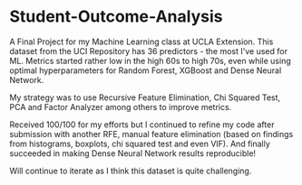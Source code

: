 # Student-Outcome-Analysis
A Final Project for my Machine Learning class at UCLA Extension.
This dataset from the UCI Repository has 36 predictors - the most I've used for ML. Metrics started rather low in the high 60s to high 70s, even while using optimal hyperparameters for Random Forest, XGBoost and Dense Neural Network.

My strategy was to use Recursive Feature Elimination, Chi Squared Test, PCA and Factor Analyzer among others to improve metrics.

Received 100/100 for my efforts but I continued to refine my code after submission with another RFE, manual feature elimination (based on findings from histograms, boxplots, chi squared test and even VIF). And finally succeeded in making Dense Neural Network results reproducible!

Will continue to iterate as I think this dataset is quite challenging.
